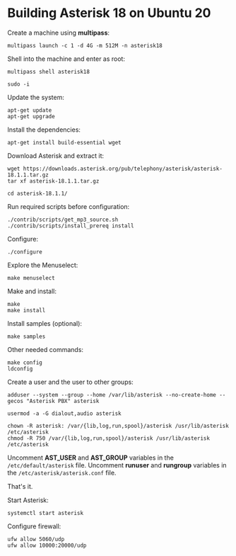 # Building Asterisk 18 on Ubuntu 20

Create a machine using **multipass**:

```
multipass launch -c 1 -d 4G -m 512M -n asterisk18
```

Shell into the machine and enter as root:

```
multipass shell asterisk18

sudo -i
```

Update the system:

```
apt-get update
apt-get upgrade
```

Install the dependencies:

```
apt-get install build-essential wget
```

Download Asterisk and extract it:

```
wget https://downloads.asterisk.org/pub/telephony/asterisk/asterisk-18.1.1.tar.gz
tar xf asterisk-18.1.1.tar.gz

cd asterisk-18.1.1/
```

Run required scripts before configuration:

```
./contrib/scripts/get_mp3_source.sh
./contrib/scripts/install_prereq install
```

Configure:

```
./configure
```

Explore the Menuselect:

```
make menuselect
```

Make and install:

```
make
make install
```

Install samples (optional):

```
make samples
```

Other needed commands:

```
make config
ldconfig
```

Create a user and the user to other groups:

```
adduser --system --group --home /var/lib/asterisk --no-create-home --gecos "Asterisk PBX" asterisk

usermod -a -G dialout,audio asterisk

chown -R asterisk: /var/{lib,log,run,spool}/asterisk /usr/lib/asterisk /etc/asterisk
chmod -R 750 /var/{lib,log,run,spool}/asterisk /usr/lib/asterisk /etc/asterisk
```

Uncomment **AST_USER** and **AST_GROUP** variables in the `/etc/default/asterisk` file.
Uncomment **runuser** and **rungroup** variables in the `/etc/asterisk/asterisk.conf` file.

That's it.

Start Asterisk:

```
systemctl start asterisk
```

Configure firewall:

```
ufw allow 5060/udp
ufw allow 10000:20000/udp
```
